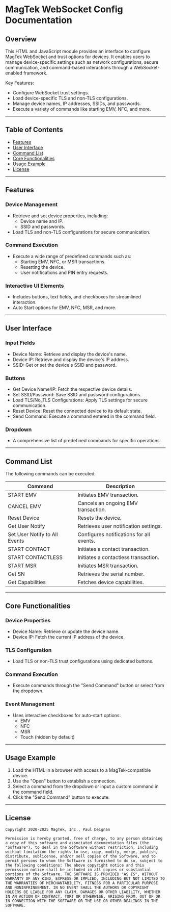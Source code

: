 # MagTek WebSocket Config Documentation

## Overview

This HTML and JavaScript module provides an interface to configure MagTek WebSocket and trust options for devices. It enables users to manage device-specific settings such as network configurations, secure communication, and command-based interactions through a WebSocket-enabled framework.

Key Features:
- Configure WebSocket trust settings.
- Load device-specific TLS and non-TLS configurations.
- Manage device names, IP addresses, SSIDs, and passwords.
- Execute a variety of commands like starting EMV, NFC, and more.

---

## Table of Contents

- [Features](#features)
- [User Interface](#user-interface)
- [Command List](#command-list)
- [Core Functionalities](#core-functionalities)
- [Usage Example](#usage-example)
- [License](#license)

---

## Features

### Device Management
- Retrieve and set device properties, including:
  - Device name and IP.
  - SSID and passwords.
- Load TLS and non-TLS configurations for secure communication.

### Command Execution
- Execute a wide range of predefined commands such as:
  - Starting EMV, NFC, or MSR transactions.
  - Resetting the device.
  - User notifications and PIN entry requests.

### Interactive UI Elements
- Includes buttons, text fields, and checkboxes for streamlined interaction.
- Auto Start options for EMV, NFC, MSR, and more.

---

## User Interface

### Input Fields
- Device Name: Retrieve and display the device's name.
- Device IP: Retrieve and display the device's IP address.
- SSID: Get or set the device's SSID and password.

### Buttons
- Get Device Name/IP: Fetch the respective device details.
- Set SSID/Password: Save SSID and password configurations.
- Load TLS/No_TLS Configurations: Apply TLS settings for secure communication.
- Reset Device: Reset the connected device to its default state.
- Send Command: Execute a command entered in the command field.

### Dropdown
- A comprehensive list of predefined commands for specific operations.

---

## Command List

The following commands can be executed:

| Command                          | Description                            |
|----------------------------------|----------------------------------------|
| START EMV                    | Initiates EMV transaction.            |
| CANCEL EMV                   | Cancels an ongoing EMV transaction.   |
| Reset Device                 | Resets the device.                    |
| Get User Notify              | Retrieves user notification settings. |
| Set User Notify to All Events| Configures notifications for all events.|
| START CONTACT                | Initiates a contact transaction.      |
| START CONTACTLESS            | Initiates a contactless transaction.  |
| START MSR                    | Initiates MSR transaction.            |
| Get SN                       | Retrieves the serial number.          |
| Get Capabilities             | Fetches device capabilities.          |

---

## Core Functionalities

### Device Properties
- Device Name: Retrieve or update the device name.
- Device IP: Fetch the current IP address of the device.

### TLS Configuration
- Load TLS or non-TLS trust configurations using dedicated buttons.

### Command Execution
- Execute commands through the "Send Command" button or select from the dropdown.

### Event Management
- Uses interactive checkboxes for auto-start options:
  - EMV
  - NFC
  - MSR
  - Touch (hidden by default)

---

## Usage Example

1. Load the HTML in a browser with access to a MagTek-compatible device.
2. Use the "Open" button to establish a connection.
3. Select a command from the dropdown or input a custom command in the command field.
4. Click the "Send Command" button to execute.

---

## License

```plaintext
Copyright 2020-2025 MagTek, Inc., Paul Deignan

Permission is hereby granted, free of charge, to any person obtaining a copy of this software and associated documentation files (the "Software"), to deal in the Software without restriction, including without limitation the rights to use, copy, modify, merge, publish, distribute, sublicense, and/or sell copies of the Software, and to permit persons to whom the Software is furnished to do so, subject to the following conditions: The above copyright notice and this permission notice shall be included in all copies or substantial portions of the Software. THE SOFTWARE IS PROVIDED "AS IS", WITHOUT WARRANTY OF ANY KIND, EXPRESS OR IMPLIED, INCLUDING BUT NOT LIMITED TO THE WARRANTIES OF MERCHANTABILITY, FITNESS FOR A PARTICULAR PURPOSE AND NONINFRINGEMENT. IN NO EVENT SHALL THE AUTHORS OR COPYRIGHT HOLDERS BE LIABLE FOR ANY CLAIM, DAMAGES OR OTHER LIABILITY, WHETHER IN AN ACTION OF CONTRACT, TORT OR OTHERWISE, ARISING FROM, OUT OF OR IN CONNECTION WITH THE SOFTWARE OR THE USE OR OTHER DEALINGS IN THE SOFTWARE.
